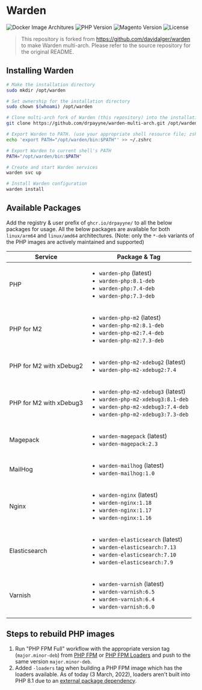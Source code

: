 # Warden

![Docker Image Architures](https://img.shields.io/badge/architecture-arm64%20%7C%20amd64-success)
![PHP Version](https://img.shields.io/badge/php-7.3%20|%207.4%20|%208.1-blue)
![Magento Version](https://img.shields.io/badge/magento-2.4-orange)
![License](https://img.shields.io/github/license/drpayyne/docker-php)

> This repository is forked from https://github.com/davidalger/warden to make Warden multi-arch. Please refer to the source repository for the original README.

## Installing Warden

```bash
# Make the installation directory
sudo mkdir /opt/warden

# Set ownership for the installation directory
sudo chown $(whoami) /opt/warden

# Clone multi-arch fork of Warden (this repository) into the installation directory
git clone https://github.com/drpayyne/warden-multi-arch.git /opt/warden

# Export Warden to PATH. (use your appropriate shell resource file; zshrc here.)
echo 'export PATH="/opt/warden/bin:$PATH"' >> ~/.zshrc

# Export Warden to current shell's PATH
PATH="/opt/warden/bin:$PATH"

# Create and start Warden services
warden svc up

# Install Warden configuration
warden install
```

## Available Packages

Add the registry & user prefix of `ghcr.io/drpayyne/` to all the below packages for usage. All the below packages are available for both `linux/arm64` and `linux/amd64` architectures. (Note: only the `*-deb` variants of the PHP images are actively maintained and supported)

| Service | Package & Tag |
|---|---|
| PHP | <ul><li>`warden-php` (latest)</li><li>`warden-php:8.1-deb`</li><li>`warden-php:7.4-deb`</li><li>`warden-php:7.3-deb`</li></ul> |
| PHP for M2 | <ul><li>`warden-php-m2` (latest)</li><li>`warden-php-m2:8.1-deb`</li><li>`warden-php-m2:7.4-deb`</li><li>`warden-php-m2:7.3-deb`</li></ul> |
| PHP for M2 with xDebug2 | <ul><li>`warden-php-m2-xdebug2` (latest)</li><li>`warden-php-m2-xdebug2:7.4`</li></ul> |
| PHP for M2 with xDebug3 | <ul><li>`warden-php-m2-xdebug3` (latest)</li><li>`warden-php-m2-xdebug3:8.1-deb`</li><li>`warden-php-m2-xdebug3:7.4-deb`</li><li>`warden-php-m2-xdebug3:7.3-deb`</li></ul> |
| Magepack | <ul><li>`warden-magepack` (latest)</li><li>`warden-magepack:2.3`</li></ul> |
| MailHog | <ul><li>`warden-mailhog` (latest)</li><li>`warden-mailhog:1.0`</li></ul> |
| Nginx | <ul><li>`warden-nginx` (latest)</li><li>`warden-nginx:1.18`</li><li>`warden-nginx:1.17`</li><li>`warden-nginx:1.16`</li></ul> |
| Elasticsearch | <ul><li>`warden-elasticsearch` (latest)</li><li>`warden-elasticsearch:7.13`</li><li>`warden-elasticsearch:7.10`</li><li>`warden-elasticsearch:7.9`</li></ul> |
| Varnish | <ul><li>`warden-varnish` (latest)</li><li>`warden-varnish:6.5`</li><li>`warden-varnish:6.4`</li><li>`warden-varnish:6.0`</li></ul> |

## Steps to rebuild PHP images

1. Run "PHP FPM Full" workflow with the appropriate version tag (`major.minor-deb`) from [PHP FPM](https://github.com/users/drpayyne/packages/container/package/php-fpm) or [PHP FPM Loaders](https://github.com/users/drpayyne/packages/container/package/php-fpm-loaders) and push to the same version `major.minor-deb`.
2. Added `-loaders` tag when building a PHP FPM image which has the loaders available. As of today (3 March, 2022), loaders aren't built into PHP 8.1 due to an [external package dependency](https://github.com/mlocati/docker-php-extension-installer#supported-php-extensions).

